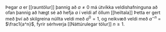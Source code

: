 Þegar $a$ er [[rauntölur]] þannig að $a \neq 0$ má útvíkka veldishafninguna að ofan þannig að hægt sé að hefja $a$ í veldi af öllum [[heiltala]] Þetta er gert með því að skilgreina núllta veldi með $a^0 = 1$, og neikvæð veldi með $a^{-n}$ = $\frac1{a^n}$, fyrir sérhverja [[Náttúrulegar tölur]] $n \geq 1$.